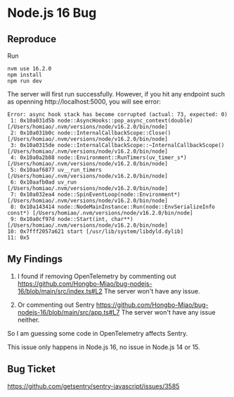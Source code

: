 # Node.js 16 Bug

## Reproduce

Run

```shell
nvm use 16.2.0
npm install
npm run dev
```

The server will first run successfully. However, if you hit any endpoint such as openning http://localhost:5000, you will see error:

```shell
Error: async hook stack has become corrupted (actual: 73, expected: 0)
 1: 0x10a031d5b node::AsyncHooks::pop_async_context(double) [/Users/homiao/.nvm/versions/node/v16.2.0/bin/node]
 2: 0x10a031b0c node::InternalCallbackScope::Close() [/Users/homiao/.nvm/versions/node/v16.2.0/bin/node]
 3: 0x10a0315de node::InternalCallbackScope::~InternalCallbackScope() [/Users/homiao/.nvm/versions/node/v16.2.0/bin/node]
 4: 0x10a0a2b88 node::Environment::RunTimers(uv_timer_s*) [/Users/homiao/.nvm/versions/node/v16.2.0/bin/node]
 5: 0x10aaf6877 uv__run_timers [/Users/homiao/.nvm/versions/node/v16.2.0/bin/node]
 6: 0x10aafb0ad uv_run [/Users/homiao/.nvm/versions/node/v16.2.0/bin/node]
 7: 0x10a032ea4 node::SpinEventLoop(node::Environment*) [/Users/homiao/.nvm/versions/node/v16.2.0/bin/node]
 8: 0x10a143414 node::NodeMainInstance::Run(node::EnvSerializeInfo const*) [/Users/homiao/.nvm/versions/node/v16.2.0/bin/node]
 9: 0x10a0cf97d node::Start(int, char**) [/Users/homiao/.nvm/versions/node/v16.2.0/bin/node]
10: 0x7fff2057a621 start [/usr/lib/system/libdyld.dylib]
11: 0x5
```

## My Findings

1. I found if removing OpenTelemetry by commenting out
https://github.com/Hongbo-Miao/bug-nodejs-16/blob/main/src/index.ts#L2
The server won't have any issue.

2. Or commenting out Sentry
https://github.com/Hongbo-Miao/bug-nodejs-16/blob/main/src/app.ts#L7
The server won't have any issue neither.

So I am guessing some code in OpenTelemetry affects Sentry.

This issue only happens in Node.js 16, no issue in Node.js 14 or 15.

## Bug Ticket

https://github.com/getsentry/sentry-javascript/issues/3585
